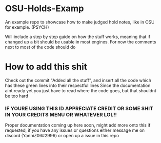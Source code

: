 # OSU-Holds-Examp
An example repo to showcase how to make judged hold notes, like in OSU for example. (PSYCH)

Will include a step by step guide on how the stuff works, meaning that if changed up a bit should be usable in most engines.
For now the comments next to most of the code should do

# How to add this shit
Check out the commit "Added all the stuff", and insert all the code which has these green lines into their respectful lines
Since the documentation aint ready yet you just have to read where the code goes, but that shouldnt be too hard

### IF YOURE USING THIS ID APPRECIATE CREDIT OR SOME SHIT IN YOUR CREDITS MENU OR WHATEVER LOL!!
Proper documentation coming up here soon, might add more onto this if requested, if you have any issues or questions either message me on discord
(YanniZ06#2996) or open up a issue in this repo
